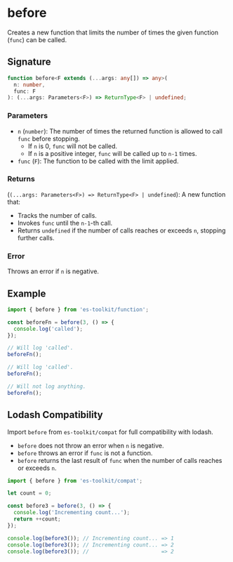 # before

Creates a new function that limits the number of times the given function (`func`) can be called.

## Signature

```typescript
function before<F extends (...args: any[]) => any>(
  n: number,
  func: F
): (...args: Parameters<F>) => ReturnType<F> | undefined;
```

### Parameters

- `n` (`number`): The number of times the returned function is allowed to call `func` before stopping.
  - If `n` is 0, `func` will not be called.
  - If `n` is a positive integer, `func` will be called up to `n-1` times.
- `func` (`F`): The function to be called with the limit applied.

### Returns

(`(...args: Parameters<F>) => ReturnType<F> | undefined`): A new function that:

- Tracks the number of calls.
- Invokes `func` until the `n-1`-th call.
- Returns `undefined` if the number of calls reaches or exceeds `n`, stopping further calls.

### Error

Throws an error if `n` is negative.

## Example

```typescript
import { before } from 'es-toolkit/function';

const beforeFn = before(3, () => {
  console.log('called');
});

// Will log 'called'.
beforeFn();

// Will log 'called'.
beforeFn();

// Will not log anything.
beforeFn();
```

## Lodash Compatibility

Import `before` from `es-toolkit/compat` for full compatibility with lodash.

- `before` does not throw an error when `n` is negative.
- `before` throws an error if `func` is not a function.
- `before` returns the last result of `func` when the number of calls reaches or exceeds `n`.

```typescript
import { before } from 'es-toolkit/compat';

let count = 0;

const before3 = before(3, () => {
  console.log('Incrementing count...');
  return ++count;
});

console.log(before3()); // Incrementing count... => 1
console.log(before3()); // Incrementing count... => 2
console.log(before3()); //                       => 2 
```